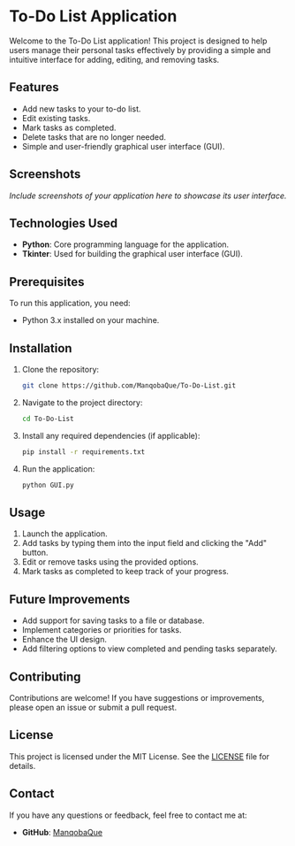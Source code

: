 # To-Do List Application

Welcome to the To-Do List application! This project is designed to help users manage their personal tasks effectively by providing a simple and intuitive interface for adding, editing, and removing tasks.

## Features

- Add new tasks to your to-do list.
- Edit existing tasks.
- Mark tasks as completed.
- Delete tasks that are no longer needed.
- Simple and user-friendly graphical user interface (GUI).

## Screenshots

*Include screenshots of your application here to showcase its user interface.*

## Technologies Used

- **Python**: Core programming language for the application.
- **Tkinter**: Used for building the graphical user interface (GUI).

## Prerequisites

To run this application, you need:

- Python 3.x installed on your machine.

## Installation

1. Clone the repository:

   ```bash
   git clone https://github.com/ManqobaQue/To-Do-List.git
   ```

2. Navigate to the project directory:

   ```bash
   cd To-Do-List
   ```

3. Install any required dependencies (if applicable):

   ```bash
   pip install -r requirements.txt
   ```

4. Run the application:

   ```bash
   python GUI.py
   ```

## Usage

1. Launch the application.
2. Add tasks by typing them into the input field and clicking the "Add" button.
3. Edit or remove tasks using the provided options.
4. Mark tasks as completed to keep track of your progress.

## Future Improvements

- Add support for saving tasks to a file or database.
- Implement categories or priorities for tasks.
- Enhance the UI design.
- Add filtering options to view completed and pending tasks separately.

## Contributing

Contributions are welcome! If you have suggestions or improvements, please open an issue or submit a pull request.

## License

This project is licensed under the MIT License. See the [LICENSE](LICENSE) file for details.

## Contact

If you have any questions or feedback, feel free to contact me at:

- **GitHub**: [ManqobaQue](https://github.com/ManqobaQue)

